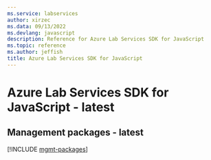 ```yaml
---
ms.service: labservices
author: xirzec
ms.data: 09/13/2022
ms.devlang: javascript
description: Reference for Azure Lab Services SDK for JavaScript
ms.topic: reference
ms.author: jeffish
title: Azure Lab Services SDK for JavaScript
---
```

# Azure Lab Services SDK for JavaScript - latest

## Management packages - latest
[!INCLUDE [mgmt-packages](lab-services-mgmt-index.md)]